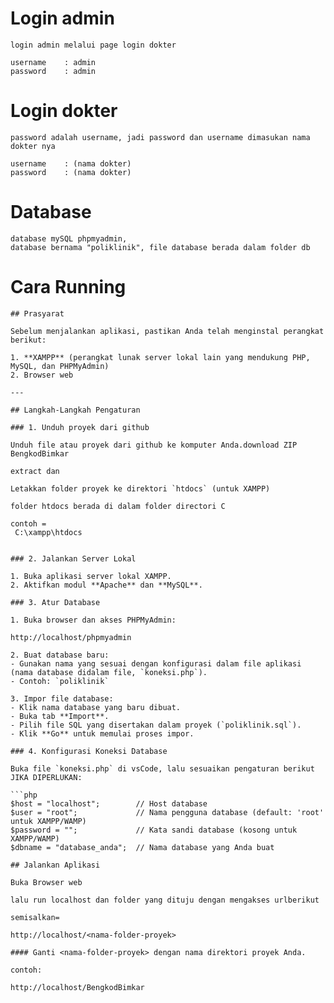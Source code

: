 # Login admin
```
login admin melalui page login dokter

username    : admin
password    : admin
```

# Login dokter
```
password adalah username, jadi password dan username dimasukan nama dokter nya

username    : (nama dokter)
password    : (nama dokter)
```

# Database
```
database mySQL phpmyadmin,
database bernama "poliklinik", file database berada dalam folder db
```

# Cara Running
```
## Prasyarat

Sebelum menjalankan aplikasi, pastikan Anda telah menginstal perangkat berikut:

1. **XAMPP** (perangkat lunak server lokal lain yang mendukung PHP, MySQL, dan PHPMyAdmin)
2. Browser web

---

## Langkah-Langkah Pengaturan

### 1. Unduh proyek dari github

Unduh file atau proyek dari github ke komputer Anda.download ZIP BengkodBimkar

extract dan 

Letakkan folder proyek ke direktori `htdocs` (untuk XAMPP)

folder htdocs berada di dalam folder directori C

contoh =
 C:\xampp\htdocs


### 2. Jalankan Server Lokal

1. Buka aplikasi server lokal XAMPP.
2. Aktifkan modul **Apache** dan **MySQL**.

### 3. Atur Database

1. Buka browser dan akses PHPMyAdmin:

http://localhost/phpmyadmin

2. Buat database baru:
- Gunakan nama yang sesuai dengan konfigurasi dalam file aplikasi (nama database didalam file, `koneksi.php`).
- Contoh: `poliklinik`

3. Impor file database:
- Klik nama database yang baru dibuat.
- Buka tab **Import**.
- Pilih file SQL yang disertakan dalam proyek (`poliklinik.sql`).
- Klik **Go** untuk memulai proses impor.

### 4. Konfigurasi Koneksi Database

Buka file `koneksi.php` di vsCode, lalu sesuaikan pengaturan berikut JIKA DIPERLUKAN:

```php
$host = "localhost";        // Host database
$user = "root";             // Nama pengguna database (default: 'root' untuk XAMPP/WAMP)
$password = "";             // Kata sandi database (kosong untuk XAMPP/WAMP)
$dbname = "database_anda";  // Nama database yang Anda buat

## Jalankan Aplikasi

Buka Browser web

lalu run localhost dan folder yang dituju dengan mengakses urlberikut

semisalkan=

http://localhost/<nama-folder-proyek>

#### Ganti <nama-folder-proyek> dengan nama direktori proyek Anda.

contoh:

http://localhost/BengkodBimkar
